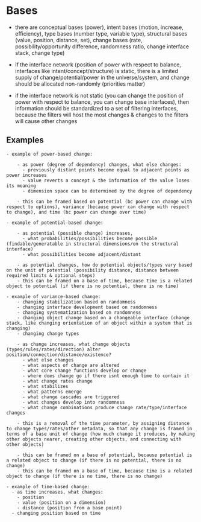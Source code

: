 # Bases

  - there are conceptual bases (power), intent bases (motion, increase, efficiency), type bases (number type, variable type), structural bases (value, position, distance, set), change bases (rate, possibility/opportunity difference, randomness ratio, change interface stack, change type)

  - if the interface network (position of power with respect to balance, interfaces like intent/concept/structure) is static, there is a limited supply of change/potential/power in the universe/system, and change should be allocated non-randomly (priorities matter)

  - if the interface network is not static (you can change the position of power with respect to balance, you can change base interfaces), then information should be standardized to a set of filtering interfaces, because the filters will host the most changes & changes to the filters will cause other changes


## Examples

    - example of power-based change:

        - as power (degree of dependency) changes, what else changes:
          - previously distant points become equal to adjacent points as power increases
          - value reverts a concept & the information of the value loses its meaning
          - dimension space can be determined by the degree of dependency

        - this can be framed based on potential (bc power can change with respect to options), variance (because power can change with respect to change), and time (bc power can change over time)

    - example of potential-based change:
    
        - as potential (possible change) increases,
          - what probabilities/possibilities become possible (findable/generatable in structural dimensions/on the structural interface)
          - what possibilities become adjacent/distant
          
        - as potential changes, how do potential objects/types vary based on the unit of potential (possibility distance, distance between required limits & optional steps)
        - this can be framed on a base of time, because time is a related object to potential (if there is no potential, there is no time)

    - example of variance-based change:
        - changing stabilization based on randomness
        - changing interface development based on randomness
        - changing systematization based on randomness
        - changing object change based on a changeable interface (change stack, like changing orientation of an object within a system that is changing)
        - changing change types

        - as change increases, what change objects (types/rules/rates/direction) alter position/connection/distance/existence?
          - what else changes
          - what aspects of change are altered
          - what core change functions develop or change
          - where does change go if there isnt enough time to contain it
          - what change rates change
          - what stabilizes
          - what patterns emerge
          - what change cascades are triggered
          - what changes develop into randomness
          - what change combinations produce change rate/type/interface changes
        
        - this is a removal of the time parameter, by assigning distance to change types/rates/other metadata, so that any change is framed in terms of a base unit of change (how much change it produces, by making other objects nearer, creating other objects, and connecting with other objects)

        - this can be framed on a base of potential, because potential is a related object to change (if there is no potential, there is no change)
        - this can be framed on a base of time, because time is a related object to change (if there is no time, there is no change)

    - example of time-based change:
      - as time increases, what changes:
        - position
        - value (position on a dimension)
        - distance (position from a base point)
      - changing position based on time
